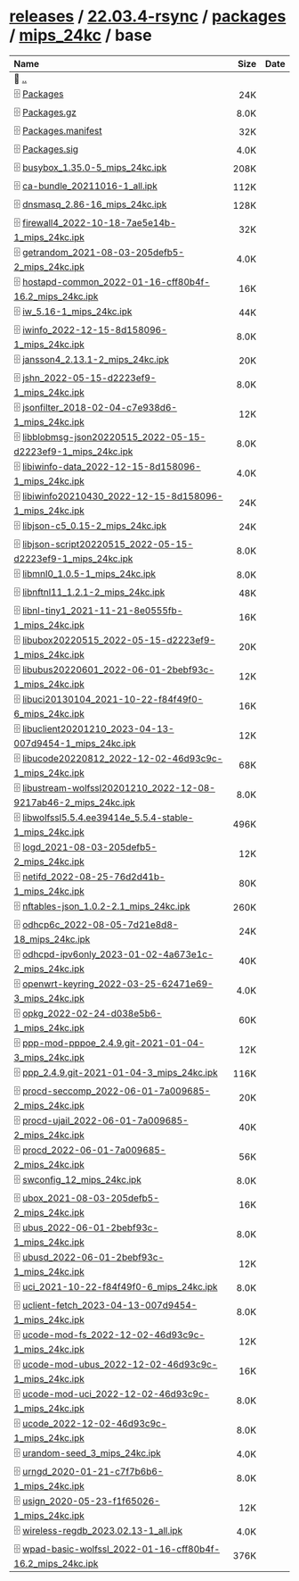 ---
---

# [releases](/releases/) / [22.03.4-rsync](/releases/22.03.4-rsync/) / [packages](/releases/22.03.4-rsync/packages/) / [mips_24kc](/releases/22.03.4-rsync/packages/mips_24kc/) / base


| Name | Size | Date |
|:---|---:|---|
| 📁 [..](../) | | |
| 🗄️ [Packages](./Packages) | 24K | |
| 🗄️ [Packages.gz](./Packages.gz) | 8.0K | |
| 🗄️ [Packages.manifest](./Packages.manifest) | 32K | |
| 🗄️ [Packages.sig](./Packages.sig) | 4.0K | |
| 🗄️ [busybox_1.35.0-5_mips_24kc.ipk](./busybox_1.35.0-5_mips_24kc.ipk) | 208K | |
| 🗄️ [ca-bundle_20211016-1_all.ipk](./ca-bundle_20211016-1_all.ipk) | 112K | |
| 🗄️ [dnsmasq_2.86-16_mips_24kc.ipk](./dnsmasq_2.86-16_mips_24kc.ipk) | 128K | |
| 🗄️ [firewall4_2022-10-18-7ae5e14b-1_mips_24kc.ipk](./firewall4_2022-10-18-7ae5e14b-1_mips_24kc.ipk) | 32K | |
| 🗄️ [getrandom_2021-08-03-205defb5-2_mips_24kc.ipk](./getrandom_2021-08-03-205defb5-2_mips_24kc.ipk) | 4.0K | |
| 🗄️ [hostapd-common_2022-01-16-cff80b4f-16.2_mips_24kc.ipk](./hostapd-common_2022-01-16-cff80b4f-16.2_mips_24kc.ipk) | 16K | |
| 🗄️ [iw_5.16-1_mips_24kc.ipk](./iw_5.16-1_mips_24kc.ipk) | 44K | |
| 🗄️ [iwinfo_2022-12-15-8d158096-1_mips_24kc.ipk](./iwinfo_2022-12-15-8d158096-1_mips_24kc.ipk) | 8.0K | |
| 🗄️ [jansson4_2.13.1-2_mips_24kc.ipk](./jansson4_2.13.1-2_mips_24kc.ipk) | 20K | |
| 🗄️ [jshn_2022-05-15-d2223ef9-1_mips_24kc.ipk](./jshn_2022-05-15-d2223ef9-1_mips_24kc.ipk) | 8.0K | |
| 🗄️ [jsonfilter_2018-02-04-c7e938d6-1_mips_24kc.ipk](./jsonfilter_2018-02-04-c7e938d6-1_mips_24kc.ipk) | 12K | |
| 🗄️ [libblobmsg-json20220515_2022-05-15-d2223ef9-1_mips_24kc.ipk](./libblobmsg-json20220515_2022-05-15-d2223ef9-1_mips_24kc.ipk) | 8.0K | |
| 🗄️ [libiwinfo-data_2022-12-15-8d158096-1_mips_24kc.ipk](./libiwinfo-data_2022-12-15-8d158096-1_mips_24kc.ipk) | 4.0K | |
| 🗄️ [libiwinfo20210430_2022-12-15-8d158096-1_mips_24kc.ipk](./libiwinfo20210430_2022-12-15-8d158096-1_mips_24kc.ipk) | 24K | |
| 🗄️ [libjson-c5_0.15-2_mips_24kc.ipk](./libjson-c5_0.15-2_mips_24kc.ipk) | 24K | |
| 🗄️ [libjson-script20220515_2022-05-15-d2223ef9-1_mips_24kc.ipk](./libjson-script20220515_2022-05-15-d2223ef9-1_mips_24kc.ipk) | 8.0K | |
| 🗄️ [libmnl0_1.0.5-1_mips_24kc.ipk](./libmnl0_1.0.5-1_mips_24kc.ipk) | 8.0K | |
| 🗄️ [libnftnl11_1.2.1-2_mips_24kc.ipk](./libnftnl11_1.2.1-2_mips_24kc.ipk) | 48K | |
| 🗄️ [libnl-tiny1_2021-11-21-8e0555fb-1_mips_24kc.ipk](./libnl-tiny1_2021-11-21-8e0555fb-1_mips_24kc.ipk) | 16K | |
| 🗄️ [libubox20220515_2022-05-15-d2223ef9-1_mips_24kc.ipk](./libubox20220515_2022-05-15-d2223ef9-1_mips_24kc.ipk) | 20K | |
| 🗄️ [libubus20220601_2022-06-01-2bebf93c-1_mips_24kc.ipk](./libubus20220601_2022-06-01-2bebf93c-1_mips_24kc.ipk) | 12K | |
| 🗄️ [libuci20130104_2021-10-22-f84f49f0-6_mips_24kc.ipk](./libuci20130104_2021-10-22-f84f49f0-6_mips_24kc.ipk) | 16K | |
| 🗄️ [libuclient20201210_2023-04-13-007d9454-1_mips_24kc.ipk](./libuclient20201210_2023-04-13-007d9454-1_mips_24kc.ipk) | 12K | |
| 🗄️ [libucode20220812_2022-12-02-46d93c9c-1_mips_24kc.ipk](./libucode20220812_2022-12-02-46d93c9c-1_mips_24kc.ipk) | 68K | |
| 🗄️ [libustream-wolfssl20201210_2022-12-08-9217ab46-2_mips_24kc.ipk](./libustream-wolfssl20201210_2022-12-08-9217ab46-2_mips_24kc.ipk) | 8.0K | |
| 🗄️ [libwolfssl5.5.4.ee39414e_5.5.4-stable-1_mips_24kc.ipk](./libwolfssl5.5.4.ee39414e_5.5.4-stable-1_mips_24kc.ipk) | 496K | |
| 🗄️ [logd_2021-08-03-205defb5-2_mips_24kc.ipk](./logd_2021-08-03-205defb5-2_mips_24kc.ipk) | 12K | |
| 🗄️ [netifd_2022-08-25-76d2d41b-1_mips_24kc.ipk](./netifd_2022-08-25-76d2d41b-1_mips_24kc.ipk) | 80K | |
| 🗄️ [nftables-json_1.0.2-2.1_mips_24kc.ipk](./nftables-json_1.0.2-2.1_mips_24kc.ipk) | 260K | |
| 🗄️ [odhcp6c_2022-08-05-7d21e8d8-18_mips_24kc.ipk](./odhcp6c_2022-08-05-7d21e8d8-18_mips_24kc.ipk) | 24K | |
| 🗄️ [odhcpd-ipv6only_2023-01-02-4a673e1c-2_mips_24kc.ipk](./odhcpd-ipv6only_2023-01-02-4a673e1c-2_mips_24kc.ipk) | 40K | |
| 🗄️ [openwrt-keyring_2022-03-25-62471e69-3_mips_24kc.ipk](./openwrt-keyring_2022-03-25-62471e69-3_mips_24kc.ipk) | 4.0K | |
| 🗄️ [opkg_2022-02-24-d038e5b6-1_mips_24kc.ipk](./opkg_2022-02-24-d038e5b6-1_mips_24kc.ipk) | 60K | |
| 🗄️ [ppp-mod-pppoe_2.4.9.git-2021-01-04-3_mips_24kc.ipk](./ppp-mod-pppoe_2.4.9.git-2021-01-04-3_mips_24kc.ipk) | 12K | |
| 🗄️ [ppp_2.4.9.git-2021-01-04-3_mips_24kc.ipk](./ppp_2.4.9.git-2021-01-04-3_mips_24kc.ipk) | 116K | |
| 🗄️ [procd-seccomp_2022-06-01-7a009685-2_mips_24kc.ipk](./procd-seccomp_2022-06-01-7a009685-2_mips_24kc.ipk) | 20K | |
| 🗄️ [procd-ujail_2022-06-01-7a009685-2_mips_24kc.ipk](./procd-ujail_2022-06-01-7a009685-2_mips_24kc.ipk) | 40K | |
| 🗄️ [procd_2022-06-01-7a009685-2_mips_24kc.ipk](./procd_2022-06-01-7a009685-2_mips_24kc.ipk) | 56K | |
| 🗄️ [swconfig_12_mips_24kc.ipk](./swconfig_12_mips_24kc.ipk) | 8.0K | |
| 🗄️ [ubox_2021-08-03-205defb5-2_mips_24kc.ipk](./ubox_2021-08-03-205defb5-2_mips_24kc.ipk) | 16K | |
| 🗄️ [ubus_2022-06-01-2bebf93c-1_mips_24kc.ipk](./ubus_2022-06-01-2bebf93c-1_mips_24kc.ipk) | 8.0K | |
| 🗄️ [ubusd_2022-06-01-2bebf93c-1_mips_24kc.ipk](./ubusd_2022-06-01-2bebf93c-1_mips_24kc.ipk) | 12K | |
| 🗄️ [uci_2021-10-22-f84f49f0-6_mips_24kc.ipk](./uci_2021-10-22-f84f49f0-6_mips_24kc.ipk) | 8.0K | |
| 🗄️ [uclient-fetch_2023-04-13-007d9454-1_mips_24kc.ipk](./uclient-fetch_2023-04-13-007d9454-1_mips_24kc.ipk) | 8.0K | |
| 🗄️ [ucode-mod-fs_2022-12-02-46d93c9c-1_mips_24kc.ipk](./ucode-mod-fs_2022-12-02-46d93c9c-1_mips_24kc.ipk) | 12K | |
| 🗄️ [ucode-mod-ubus_2022-12-02-46d93c9c-1_mips_24kc.ipk](./ucode-mod-ubus_2022-12-02-46d93c9c-1_mips_24kc.ipk) | 16K | |
| 🗄️ [ucode-mod-uci_2022-12-02-46d93c9c-1_mips_24kc.ipk](./ucode-mod-uci_2022-12-02-46d93c9c-1_mips_24kc.ipk) | 8.0K | |
| 🗄️ [ucode_2022-12-02-46d93c9c-1_mips_24kc.ipk](./ucode_2022-12-02-46d93c9c-1_mips_24kc.ipk) | 8.0K | |
| 🗄️ [urandom-seed_3_mips_24kc.ipk](./urandom-seed_3_mips_24kc.ipk) | 4.0K | |
| 🗄️ [urngd_2020-01-21-c7f7b6b6-1_mips_24kc.ipk](./urngd_2020-01-21-c7f7b6b6-1_mips_24kc.ipk) | 8.0K | |
| 🗄️ [usign_2020-05-23-f1f65026-1_mips_24kc.ipk](./usign_2020-05-23-f1f65026-1_mips_24kc.ipk) | 12K | |
| 🗄️ [wireless-regdb_2023.02.13-1_all.ipk](./wireless-regdb_2023.02.13-1_all.ipk) | 4.0K | |
| 🗄️ [wpad-basic-wolfssl_2022-01-16-cff80b4f-16.2_mips_24kc.ipk](./wpad-basic-wolfssl_2022-01-16-cff80b4f-16.2_mips_24kc.ipk) | 376K | |

